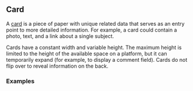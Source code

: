 ## Card

A [card](https://www.google.com/design/spec/components/cards.html)
is a piece of paper with unique related data that serves as an
entry point to more detailed information. For example, a card could
contain a photo, text, and a link about a single subject.

Cards have a constant width and variable height. The maximum height is
limited to the height of the available space on a platform,
but it can temporarily expand (for example, to display a comment field).
Cards do not flip over to reveal information on the back.

### Examples
